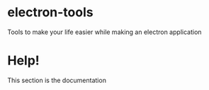 # electron-tools
Tools to make your life easier while making an electron application

# Help!
This section is the documentation
